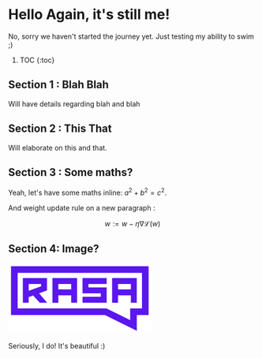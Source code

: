 # Hello Again, it's still me!

No, sorry we haven't started the journey yet. Just testing my ability to swim ;)

1. TOC
{:toc}

## Section 1 : Blah Blah

Will have details regarding blah and blah

## Section 2 : This That

Will elaborate on this and that.

## Section 3 : Some maths?

Yeah, let's have some maths inline: $a^2+b^2 = c^2$.

And weight update rule on a new paragraph :

$$
w := w - \eta \nabla \mathcal{L}(w)
$$

## Section 4: Image?

![I LOVE RASA](/images/rasa_logo.png)

Seriously, I do! It's beautiful :)
